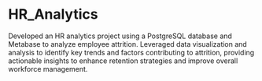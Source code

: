 # HR_Analytics
Developed an HR analytics project using a PostgreSQL database and Metabase to analyze employee attrition. Leveraged data visualization and analysis to identify key trends and factors contributing to attrition, providing actionable insights to enhance retention strategies and improve overall workforce management.

